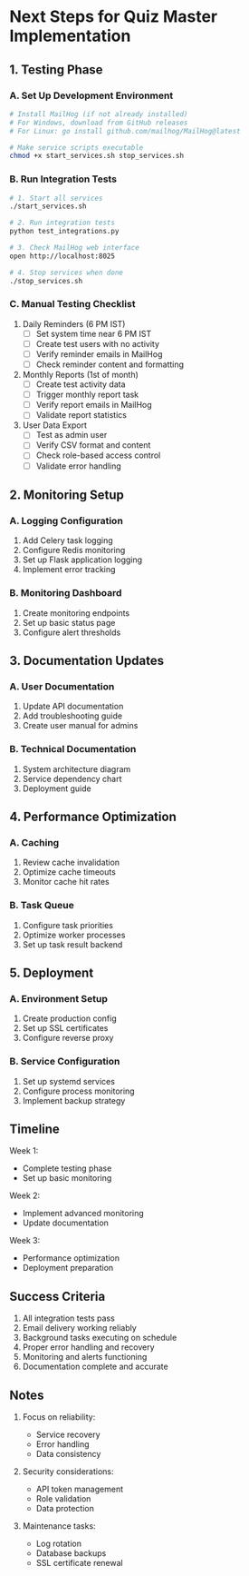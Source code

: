 # Next Steps for Quiz Master Implementation

## 1. Testing Phase

### A. Set Up Development Environment
```bash
# Install MailHog (if not already installed)
# For Windows, download from GitHub releases
# For Linux: go install github.com/mailhog/MailHog@latest

# Make service scripts executable
chmod +x start_services.sh stop_services.sh
```

### B. Run Integration Tests
```bash
# 1. Start all services
./start_services.sh

# 2. Run integration tests
python test_integrations.py

# 3. Check MailHog web interface
open http://localhost:8025

# 4. Stop services when done
./stop_services.sh
```

### C. Manual Testing Checklist

1. Daily Reminders (6 PM IST)
   - [ ] Set system time near 6 PM IST
   - [ ] Create test users with no activity
   - [ ] Verify reminder emails in MailHog
   - [ ] Check reminder content and formatting

2. Monthly Reports (1st of month)
   - [ ] Create test activity data
   - [ ] Trigger monthly report task
   - [ ] Verify report emails in MailHog
   - [ ] Validate report statistics

3. User Data Export
   - [ ] Test as admin user
   - [ ] Verify CSV format and content
   - [ ] Check role-based access control
   - [ ] Validate error handling

## 2. Monitoring Setup

### A. Logging Configuration
1. Add Celery task logging
2. Configure Redis monitoring
3. Set up Flask application logging
4. Implement error tracking

### B. Monitoring Dashboard
1. Create monitoring endpoints
2. Set up basic status page
3. Configure alert thresholds

## 3. Documentation Updates

### A. User Documentation
1. Update API documentation
2. Add troubleshooting guide
3. Create user manual for admins

### B. Technical Documentation
1. System architecture diagram
2. Service dependency chart
3. Deployment guide

## 4. Performance Optimization

### A. Caching
1. Review cache invalidation
2. Optimize cache timeouts
3. Monitor cache hit rates

### B. Task Queue
1. Configure task priorities
2. Optimize worker processes
3. Set up task result backend

## 5. Deployment

### A. Environment Setup
1. Create production config
2. Set up SSL certificates
3. Configure reverse proxy

### B. Service Configuration
1. Set up systemd services
2. Configure process monitoring
3. Implement backup strategy

## Timeline

Week 1:
- Complete testing phase
- Set up basic monitoring

Week 2:
- Implement advanced monitoring
- Update documentation

Week 3:
- Performance optimization
- Deployment preparation

## Success Criteria

1. All integration tests pass
2. Email delivery working reliably
3. Background tasks executing on schedule
4. Proper error handling and recovery
5. Monitoring and alerts functioning
6. Documentation complete and accurate

## Notes

1. Focus on reliability:
   - Service recovery
   - Error handling
   - Data consistency

2. Security considerations:
   - API token management
   - Role validation
   - Data protection

3. Maintenance tasks:
   - Log rotation
   - Database backups
   - SSL certificate renewal